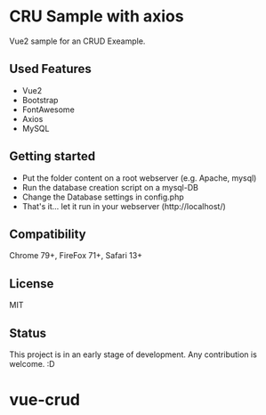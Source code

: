 # CRU Sample with axios

Vue2 sample for an CRUD Exeample.

## Used Features
- Vue2
- Bootstrap
- FontAwesome
- Axios
- MySQL

## Getting started

- Put the folder content on a root webserver (e.g. Apache, mysql)
- Run the database creation script on a mysql-DB
- Change the Database settings in config.php
- That's it... let it run in your webserver (http://localhost/)



## Compatibility

Chrome 79+, FireFox 71+, Safari 13+

## License

MIT

## Status

This project is in an early stage of development. Any contribution is welcome. :D
# vue-crud
